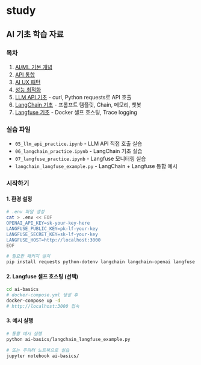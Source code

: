 # study

## AI 기초 학습 자료

### 목차
1. [AI/ML 기본 개념](ai-basics/01_ai_ml_concepts.md)
2. [API 통합](ai-basics/02_api_integration.md)
3. [AI UX 패턴](ai-basics/03_ai_ux_patterns.md)
4. [성능 최적화](ai-basics/04_performance_optimization.md)
5. [LLM API 기초](ai-basics/05_llm_api_practice.ipynb) - curl, Python requests로 API 호출
6. [LangChain 기초](ai-basics/06_langchain_practice.ipynb) - 프롬프트 템플릿, Chain, 메모리, 챗봇
7. [Langfuse 기초](ai-basics/07_langfuse_practice.ipynb) - Docker 셀프 호스팅, Trace logging

### 실습 파일
- `05_llm_api_practice.ipynb` - LLM API 직접 호출 실습
- `06_langchain_practice.ipynb` - LangChain 기초 실습
- `07_langfuse_practice.ipynb` - Langfuse 모니터링 실습
- `langchain_langfuse_example.py` - LangChain + Langfuse 통합 예시

### 시작하기

#### 1. 환경 설정
```bash
# .env 파일 생성
cat > .env << EOF
OPENAI_API_KEY=sk-your-key-here
LANGFUSE_PUBLIC_KEY=pk-lf-your-key
LANGFUSE_SECRET_KEY=sk-lf-your-key
LANGFUSE_HOST=http://localhost:3000
EOF

# 필요한 패키지 설치
pip install requests python-dotenv langchain langchain-openai langfuse
```

#### 2. Langfuse 셀프 호스팅 (선택)
```bash
cd ai-basics
# docker-compose.yml 생성 후
docker-compose up -d
# http://localhost:3000 접속
```

#### 3. 예시 실행
```bash
# 통합 예시 실행
python ai-basics/langchain_langfuse_example.py

# 또는 주피터 노트북으로 실습
jupyter notebook ai-basics/
```
